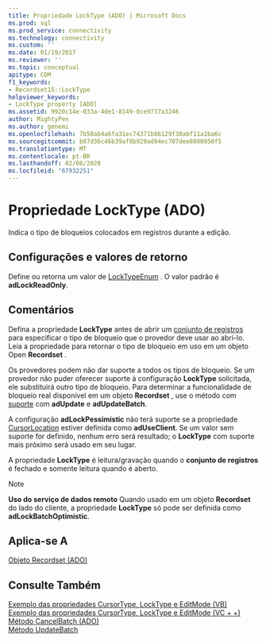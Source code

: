 ```yaml
---
title: Propriedade LockType (ADO) | Microsoft Docs
ms.prod: sql
ms.prod_service: connectivity
ms.technology: connectivity
ms.custom: ''
ms.date: 01/19/2017
ms.reviewer: ''
ms.topic: conceptual
apitype: COM
f1_keywords:
- Recordset15::LockType
helpviewer_keywords:
- LockType property [ADO]
ms.assetid: 9920c14e-033a-4de1-8149-0ce9737a3246
author: MightyPen
ms.author: genemi
ms.openlocfilehash: 7b50ab4a6fa31ec74371b86129f30abf11a1ba6c
ms.sourcegitcommit: b87d36c46b39af8b929ad94ec707dee8800950f5
ms.translationtype: MT
ms.contentlocale: pt-BR
ms.lasthandoff: 02/08/2020
ms.locfileid: "67932251"
---
```

# <a name="locktype-property-ado"></a>Propriedade LockType (ADO)
Indica o tipo de bloqueios colocados em registros durante a edição.  
  
## <a name="settings-and-return-values"></a>Configurações e valores de retorno  
 Define ou retorna um valor de [LockTypeEnum](../../../ado/reference/ado-api/locktypeenum.md) . O valor padrão é **adLockReadOnly**.  
  
## <a name="remarks"></a>Comentários  
 Defina a propriedade **LockType** antes de abrir um [conjunto de registros](../../../ado/reference/ado-api/recordset-object-ado.md) para especificar o tipo de bloqueio que o provedor deve usar ao abri-lo. Leia a propriedade para retornar o tipo de bloqueio em uso em um objeto Open **Recordset** .  
  
 Os provedores podem não dar suporte a todos os tipos de bloqueio. Se um provedor não puder oferecer suporte à configuração **LockType** solicitada, ele substituirá outro tipo de bloqueio. Para determinar a funcionalidade de bloqueio real disponível em um objeto **Recordset** , use o método com [suporte](../../../ado/reference/ado-api/supports-method.md) com **adUpdate** e **adUpdateBatch**.  
  
 A configuração **adLockPessimistic** não terá suporte se a propriedade [CursorLocation](../../../ado/reference/ado-api/cursorlocation-property-ado.md) estiver definida como **adUseClient**. Se um valor sem suporte for definido, nenhum erro será resultado; o **LockType** com suporte mais próximo será usado em seu lugar.  
  
 A propriedade **LockType** é leitura/gravação quando o **conjunto de registros** é fechado e somente leitura quando é aberto.  
  
> [!NOTE]
>  **Uso do serviço de dados remoto** Quando usado em um objeto **Recordset** do lado do cliente, a propriedade **LockType** só pode ser definida como **adLockBatchOptimistic**.  
  
## <a name="applies-to"></a>Aplica-se A  
 [Objeto Recordset (ADO)](../../../ado/reference/ado-api/recordset-object-ado.md)  
  
## <a name="see-also"></a>Consulte Também  
 [Exemplo das propriedades CursorType, LockType e EditMode (VB)](../../../ado/reference/ado-api/cursortype-locktype-and-editmode-properties-example-vb.md)   
 [Exemplo das propriedades CursorType, LockType e EditMode (VC + +)](../../../ado/reference/ado-api/cursortype-locktype-and-editmode-properties-example-vc.md)   
 [Método CancelBatch (ADO)](../../../ado/reference/ado-api/cancelbatch-method-ado.md)   
 [Método UpdateBatch](../../../ado/reference/ado-api/updatebatch-method.md)
